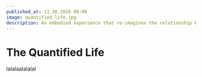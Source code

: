 ```yaml
---
published_at: 11.30.2016 00:00
image: quantified_life.jpg
description: An embodied experience that re-imagines the relationship between ourselves and our work
---
```


# The Quantified Life

lalalaalalalal

